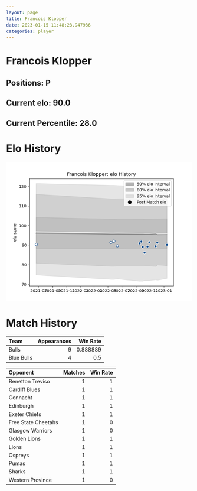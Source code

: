 ```yaml
---  
layout: page  
title: Francois Klopper  
date: 2023-01-15 11:48:23.947936  
categories: player  
---
```

# Francois Klopper

## Positions: P

## Current elo: 90.0

## Current Percentile: 28.0

# Elo History


![elo history](history_FrancoisKlopper.png)
# Match History


| Team       |   Appearances |   Win Rate |
|:-----------|--------------:|-----------:|
| Bulls      |             9 |   0.888889 |
| Blue Bulls |             4 |   0.5      |

| Opponent            |   Matches |   Win Rate |
|:--------------------|----------:|-----------:|
| Benetton Treviso    |         1 |          1 |
| Cardiff Blues       |         1 |          1 |
| Connacht            |         1 |          1 |
| Edinburgh           |         1 |          1 |
| Exeter Chiefs       |         1 |          1 |
| Free State Cheetahs |         1 |          0 |
| Glasgow Warriors    |         1 |          0 |
| Golden Lions        |         1 |          1 |
| Lions               |         1 |          1 |
| Ospreys             |         1 |          1 |
| Pumas               |         1 |          1 |
| Sharks              |         1 |          1 |
| Western Province    |         1 |          0 |